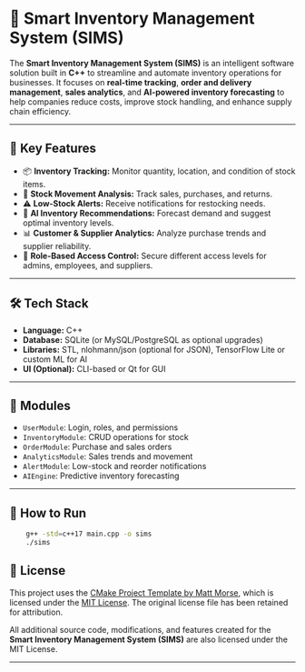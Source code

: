 # 🧠 Smart Inventory Management System (SIMS)

The **Smart Inventory Management System (SIMS)** is an intelligent software solution built in **C++** to streamline and automate inventory operations for businesses. It focuses on **real-time tracking**, **order and delivery management**, **sales analytics**, and **AI-powered inventory forecasting** to help companies reduce costs, improve stock handling, and enhance supply chain efficiency.

---

## 🚀 Key Features

- 📦 **Inventory Tracking:** Monitor quantity, location, and condition of stock items.
- 🔄 **Stock Movement Analysis:** Track sales, purchases, and returns.
- ⚠️ **Low-Stock Alerts:** Receive notifications for restocking needs.
- 🤖 **AI Inventory Recommendations:** Forecast demand and suggest optimal inventory levels.
- 📊 **Customer & Supplier Analytics:** Analyze purchase trends and supplier reliability.
- 🔐 **Role-Based Access Control:** Secure different access levels for admins, employees, and suppliers.

---

## 🛠️ Tech Stack

- **Language:** C++
- **Database:** SQLite (or MySQL/PostgreSQL as optional upgrades)
- **Libraries:** STL, nlohmann/json (optional for JSON), TensorFlow Lite or custom ML for AI
- **UI (Optional):** CLI-based or Qt for GUI

---

## 🧩 Modules

- `UserModule`: Login, roles, and permissions
- `InventoryModule`: CRUD operations for stock
- `OrderModule`: Purchase and sales orders
- `AnalyticsModule`: Sales trends and movement
- `AlertModule`: Low-stock and reorder notifications
- `AIEngine`: Predictive inventory forecasting

---

## 🔧 How to Run

```bash
    g++ -std=c++17 main.cpp -o sims
    ./sims
```



## 📄 License

This project uses the [CMake Project Template by Matt Morse](https://github.com/mmorse1217/cmake-project-template), which is licensed under the [MIT License](./LICENSE).
The original license file has been retained for attribution.

All additional source code, modifications, and features created for the **Smart Inventory Management System (SIMS)** are also licensed under the MIT License.

---

